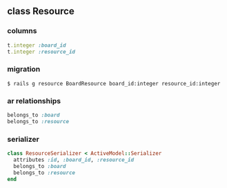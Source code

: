 ## class Resource

### columns

```ruby
t.integer :board_id
t.integer :resource_id
```

### migration

```
$ rails g resource BoardResource board_id:integer resource_id:integer
```

### ar relationships

```ruby
belongs_to :board
belongs_to :resource
```

### serializer

```ruby
class ResourceSerializer < ActiveModel::Serializer
  attributes :id, :board_id, :resource_id
  belongs_to :board
  belongs_to :resource
end
```

